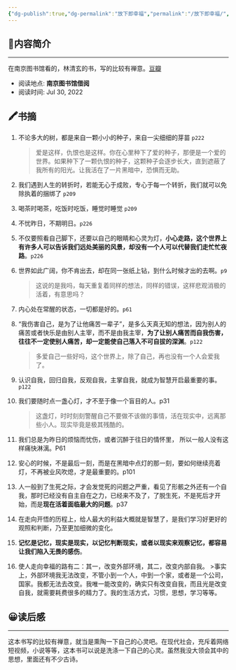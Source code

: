 ```yaml
---
{"dg-publish":true,"dg-permalink":"放下即幸福","permalink":"/放下即幸福/","noteIcon":"","created":"2022-07-30T12:01Z","updated":""}
---
```



## 📜**内容简介**
---
 在南京图书馆看的，林清玄的书，写的比较有禅意。[豆瓣](https://book.douban.com/subject/30432745/)
- 阅读地点:  **南京图书馆借阅**
- 阅读时间:  Jul 30, 2022

## 🖍️书摘

1.  不论多大的树，都是来自一颗小小的种子，来自一尖细细的芽苗 `p222`
    >爱是这样，仇恨也是这样。你在心里种下了爱的种子，那便是一个爱的世界。如果种下了一颗仇恨的种子，这颗种子会逐步长大，直到遮蔽了我所有的阳光。让我活在了一片黑暗中，恐惧而无助。

2.  我们遇到人生的转折时，若能无心于成败，专心于每一个转折，我们就可以免除执着的捆绑了 `p209`
3.  喝茶时喝茶，吃饭时吃饭，睡觉时睡觉 `p209`
4.  不忧昨日，不期明日。`p226`
5.  不仅要照看自己脚下，还要以自己的眼睛和心灵为灯，**小心走路，这个世界上有许多人可以告诉我们远处美丽的风景，却没有一个人可以代替我们走忙忙夜路**。`p226`

6.  世界如此广阔，你不肯出去，却在同一张纸上钻，到什么时候才出的去啊。`p9`
    >这说的是我吗，每天重复着同样的想法，同样的错误，这样悲观消极的活着，有意思吗？

7.  内心处在常醒的状态，一切都是好的。`p61`
8.  “我伤害自己，是为了让他痛苦一辈子”，是多么天真无知的想法，因为别人的痛苦或者快乐是由别人主宰，而不是由我主宰，**为了让别人痛苦而自我伤害，往往不一定使别人痛苦，却一定能使自己落入不可自拔的深渊**。`p122`   
	>多爱自己一些好吗，这个世界上，除了自己，再也没有一个人会爱我了。

9.  认识自我，回归自我，反观自我，主掌自我，就成为智慧开启最重要的事。`p122`
10. 我们要随时点一盏心灯，才不至于像一个盲目的人。p31
	>这盏灯，时时刻刻警醒自己不要做不该做的事情，活在现实中，远离那些小人。现实毕竟是极其残酷的。

11.  我们总是为昨日的烦恼而忧伤，或者沉醉于往日的情怀里， 所以一般人没有这样痛快淋漓。P61
12.  安心的时候，不是最后一刻，而是在黑暗中点灯的那一刻，要如何继续亮着灯，不再被业风吹熄，才是最重要的。p101
13.  人一般到了生死之际，才会发觉死的问题之严重，看见了形骸之外还有一个自我，那时已经没有自主自在之力，已经来不及了，了脱生死，不是死后才开始，而是**现在活着面临最大的问题**。p37
14.  在走向开悟的历程上，给人最大的利益大概就是智慧了，是我们学习好更好的观照和判断，乃至更加细微的变化。
15.  **记忆是记忆，现实是现实，以记忆判断现实，或者以现实来观察记忆，都容易让我们陷入无畏的感伤**。
16.  使人走向幸福的路有二：其一，改变外部环境，其二，改变内部自我。
    >事实上，外部环境我无法改变，不管小到一个人，中到一个家，或者是一个公司，国家。我都无法去改变。我唯一能改变的，确实只有改变自我，而且光是改变自我，就需要耗费很多的精力了。我的生活方式，习惯，思想，学习等等。

## 😀读后感
---
这本书写的比较有禅意，就当是熏陶一下自己的心灵吧。在现代社会，充斥着网络短视频，小说等等，这本书可以说是洗涤一下自己的心灵。虽然我没大领会其中的思想，里面还有不少古诗。

